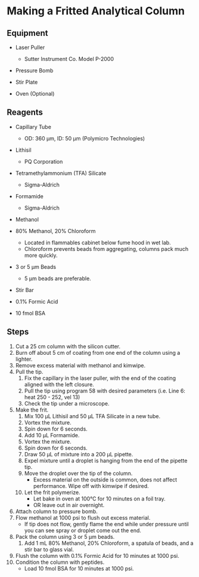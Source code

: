 # Making a Fritted Analytical Column

## Equipment

* Laser Puller
    * Sutter Instrument Co. Model P-2000

* Pressure Bomb

* Stir Plate

* Oven (Optional)

## Reagents

* Capillary Tube
    * OD: 360 μm, ID: 50 μm (Polymicro Technologies)

* Lithisil
    * PQ Corporation

* Tetramethylammonium (TFA) Silicate
    * Sigma-Aldrich

* Formamide
    * Sigma-Aldrich

* Methanol

* 80% Methanol, 20% Chloroform
    * Located in flammables cabinet below fume hood in wet lab.
    * Chloroform prevents beads from aggregating, columns pack much more
      quickly.

* 3 or 5 μm Beads
    * 5 μm beads are preferable.

* Stir Bar

* 0.1% Formic Acid

* 10 fmol BSA

## Steps

1. Cut a 25 cm column with the silicon cutter.
2. Burn off about 5 cm of coating from one end of the column using a lighter.
3. Remove excess material with methanol and kimwipe.
4. Pull the tip.
    1. Fix the capillary in the laser puller, with the end of the coating
       aligned with the left closure.
    2. Pull the tip using program 58 with desired parameters (i.e. Line 6: heat
       250 - 252, vel 13)
    3. Check the tip under a microscope.
5. Make the frit.
    1. Mix 100 μL Lithisil and 50 μL TFA Silicate in a new tube.
    2. Vortex the mixture.
    3. Spin down for 6 seconds.
    4. Add 10 μL Formamide.
    5. Vortex the mixture.
    6. Spin down for 6 seconds.
    7. Draw 50 μL of mixture into a 200 μL pipette.
    8. Expel mixture until a droplet is hanging from the end of the pipette tip.
    9. Move the droplet over the tip of the column.
        * Excess material on the outside is common, does not affect performance.
          Wipe off with kimwipe if desired.
    10. Let the frit polymerize.
        * Let bake in oven at 100°C for 10 minutes on a foil tray.
        * OR leave out in air overnight.
6. Attach column to pressure bomb.
7. Flow methanol at 1000 psi to flush out excess material.
    * If tip does not flow, gently flame the end while under pressure until you
      can see spray or droplet come out the end.
8. Pack the column using 3 or 5 μm beads.
    1. Add 1 mL 80% Methanol, 20% Chloroform, a spatula of beads, and a stir bar
       to glass vial.
9. Flush the column with 0.1% Formic Acid for 10 minutes at 1000 psi.
10. Condition the column with peptides.
    * Load 10 fmol BSA for 10 minutes at 1000 psi.
